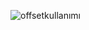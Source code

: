 ![offsetkullanımı](https://user-images.githubusercontent.com/73002131/150521099-88bb1177-7495-4d3c-ae2f-fbc75007978e.jpeg)

